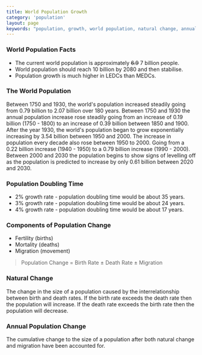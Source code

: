 ```yaml
---
title: World Population Growth
category: 'population'
layout: page
keywords: "population, growth, world population, natural change, annual population change"
---
```


### World Population Facts

- The current world population is approximately <del>6.9</del> 7 billion people.
- World population should reach 10 billion by 2080 and then stabilise.
- Population growth is much higher in LEDCs than MEDCs.  

### The World Population

Between 1750 and 1930, the world's population increased steadily going from 0.79 billion to 2.07 billion over 180 years. Between 1750 and 1930 the annual population increase rose steadily going from an increase of 0.19 billion (1750 - 1800) to an increase of 0.39 billion between 1850 and 1900. After the year 1930, the world's population began to grow exponentially increasing by 3.54 billion between 1950 and 2000. The increase in population every decade also rose between 1950 to 2000. Going from a 0.22 billion increase (1940 - 1950) to a 0.79 billion increase (1990 - 2000). Between 2000 and 2030 the population begins to show signs of levelling off as the population is predicted to increase by only 0.61 billion between 2020 and 2030.

### Population Doubling Time

- 2% growth rate - population doubling time would be about 35 years.
- 3% growth rate - population doubling time would be about 24 years. 
- 4% growth rate - population doubling time would be about 17 years.

### Components of  Population Change

- Fertility (births)
- Mortality (deaths)
- Migration (movement)

> Population Change = Birth Rate ± Death Rate ± Migration

### Natural Change

The change in the size of a population caused by the interrelationship between birth and death rates. If the birth rate exceeds the death rate then the population will increase. If the death rate exceeds the birth rate then the population will decrease.

### Annual Population Change 

The cumulative change to the size of a population after both natural change and migration have been accounted for.